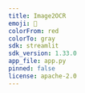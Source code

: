 ```yaml
---
title: Image2OCR
emoji: 🐢
colorFrom: red
colorTo: gray
sdk: streamlit
sdk_version: 1.33.0
app_file: app.py
pinned: false
license: apache-2.0
---
```

